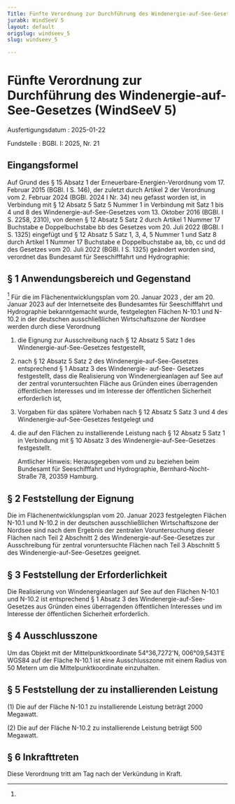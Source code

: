 ```yaml
---
Title: Fünfte Verordnung zur Durchführung des Windenergie-auf-See-Gesetzes
jurabk: WindSeeV 5
layout: default
origslug: windseev_5
slug: windseev_5

---
```


# Fünfte Verordnung zur Durchführung des Windenergie-auf-See-Gesetzes (WindSeeV 5)

Ausfertigungsdatum
:   2025-01-22

Fundstelle
:   BGBl. I: 2025, Nr. 21


## Eingangsformel

Auf Grund des § 15 Absatz 1 der Erneuerbare-Energien-Verordnung vom 17. Februar 2015 (BGBl. I S. 146), der zuletzt durch Artikel 2 der Verordnung vom 2. Februar 2024 (BGBl. 2024 I Nr. 34) neu gefasst worden ist, in Verbindung mit § 12 Absatz 5 Satz 5 Nummer 1 in Verbindung mit Satz 1 bis 4 und 8 des Windenergie-auf-See-Gesetzes vom 13. Oktober 2016 (BGBl. I S. 2258, 2310), von denen § 12 Absatz 5 Satz 2 durch Artikel 1 Nummer 17 Buchstabe e Doppelbuchstabe bb des Gesetzes vom 20. Juli 2022 (BGBl. I S. 1325) eingefügt und § 12 Absatz 5 Satz 1, 3, 4, 5 Nummer 1 und Satz 8 durch Artikel 1 Nummer 17 Buchstabe e Doppelbuchstabe aa, bb, cc und dd des Gesetzes vom 20. Juli 2022 (BGBl. I S. 1325) geändert worden sind, verordnet das Bundesamt für Seeschifffahrt und Hydrographie:


## § 1 Anwendungsbereich und Gegenstand

[^F_832520_BJNR0150A0025BJNE000200000]
Für die im Flächenentwicklungsplan vom 20. Januar 2023
, der am 20. Januar 2023 auf der Internetseite des Bundesamtes für Seeschifffahrt und Hydrographie bekanntgemacht wurde, festgelegten Flächen N-10.1 und N-10.2 in der deutschen ausschließlichen Wirtschaftszone der Nordsee werden durch diese Verordnung

1.  die Eignung zur Ausschreibung nach § 12 Absatz 5 Satz 1 des Windenergie-auf-See-Gesetzes festgestellt,


2.  nach § 12 Absatz 5 Satz 2 des Windenergie-auf-See-Gesetzes entsprechend § 1 Absatz 3 des Windenergie-
    auf-See-                   Gesetzes festgestellt, dass die Realisierung von Windenergieanlagen auf See auf der zentral voruntersuchten Fläche aus Gründen eines überragenden öffentlichen Interesses und im Interesse der öffentlichen Sicherheit erforderlich ist,


3.  Vorgaben für das spätere Vorhaben nach § 12 Absatz 5 Satz 3 und 4 des Windenergie-auf-See-Gesetzes festgelegt und


4.  die auf den Flächen zu installierende Leistung nach § 12 Absatz 5 Satz 1 in Verbindung mit § 10 Absatz 3 des Windenergie-auf-See-Gesetzes festgestellt.




    Amtlicher Hinweis: Herausgegeben vom und zu beziehen beim Bundesamt für Seeschifffahrt und Hydrographie, Bernhard-Nocht-Straße 78, 20359 Hamburg.
[^F_832520_BJNR0150A0025BJNE000200000]: 

## § 2 Feststellung der Eignung

Die im Flächenentwicklungsplan vom 20. Januar 2023 festgelegten Flächen N-10.1 und N-10.2 in der deutschen ausschließlichen Wirtschaftszone der Nordsee sind nach dem Ergebnis der zentralen Voruntersuchung dieser Flächen nach Teil 2 Abschnitt 2 des Windenergie-auf-See-Gesetzes zur Ausschreibung für zentral voruntersuchte Flächen nach Teil 3 Abschnitt 5 des Windenergie-auf-See-Gesetzes geeignet.


## § 3 Feststellung der Erforderlichkeit

Die Realisierung von Windenergieanlagen auf See auf den Flächen N-10.1 und N-10.2 ist entsprechend § 1 Absatz 3 des Windenergie-auf-See-Gesetzes aus Gründen eines überragenden öffentlichen Interesses und im Interesse der öffentlichen Sicherheit erforderlich.


## § 4 Ausschlusszone

Um das Objekt mit der Mittelpunktkoordinate 54°36,7272'N, 006°09,5431'E WGS84 auf der Fläche N-10.1 ist eine Ausschlusszone mit einem Radius von 50 Metern um die Mittelpunktkoordinate einzuhalten.


## § 5 Feststellung der zu installierenden Leistung

(1) Die auf der Fläche N-10.1 zu installierende Leistung beträgt 2000 Megawatt.

(2) Die auf der Fläche N-10.2 zu installierende Leistung beträgt 500 Megawatt.


## § 6 Inkrafttreten

Diese Verordnung tritt am Tag nach der Verkündung in Kraft.

